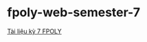 # fpoly-web-semester-7


[Tài liệu kỳ 7 FPOLY](https://drive.google.com/drive/folders/10RWvCDDaYs6NLeLWt4q3OwA8kvX41w5y?usp=sharing)
